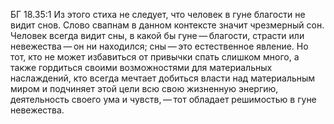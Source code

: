 БГ 18.35:1	Из этого стиха не следует, что человек в гуне благости не видит снов. Слово свапнам в данном контексте значит чрезмерный сон. Человек всегда видит сны, в какой бы гуне — благости, страсти или невежества — он ни находился; сны — это естественное явление. Но тот, кто не может избавиться от привычки спать слишком много, а также гордиться своими возможностями для материальных наслаждений, кто всегда мечтает добиться власти над материальным миром и подчиняет этой цели всю свою жизненную энергию, деятельность своего ума и чувств, — тот обладает решимостью в гуне невежества.